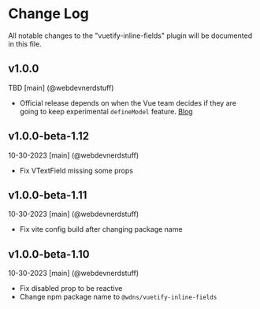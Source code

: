 # Change Log
All notable changes to the "vuetify-inline-fields" plugin will be documented in this file.

## v1.0.0
TBD
[main] (@webdevnerdstuff)
* Official release depends on when the Vue team decides if they are going to keep experimental `defineModel` feature. [Blog](https://blog.vuejs.org/posts/vue-3-3#definemodel)

## v1.0.0-beta-1.12
10-30-2023
[main] (@webdevnerdstuff)
* Fix VTextField missing some props

## v1.0.0-beta-1.11
10-30-2023
[main] (@webdevnerdstuff)
* Fix vite config build after changing package name

## v1.0.0-beta-1.10
10-30-2023
[main] (@webdevnerdstuff)
* Fix disabled prop to be reactive
* Change npm package name to `@wdns/vuetify-inline-fields`
